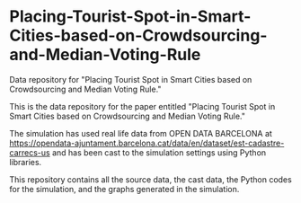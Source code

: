 # Placing-Tourist-Spot-in-Smart-Cities-based-on-Crowdsourcing-and-Median-Voting-Rule
Data repository for "Placing Tourist Spot in Smart Cities based on Crowdsourcing and Median Voting Rule."

This is the data repository for the paper entitled "Placing Tourist Spot in Smart Cities based on Crowdsourcing and Median Voting Rule."

The simulation has used real life data from OPEN DATA BARCELONA at https://opendata-ajuntament.barcelona.cat/data/en/dataset/est-cadastre-carrecs-us and has been cast to the simulation settings using Python libraries.

This repository contains all the source data, the cast data, the Python codes for the simulation, and the graphs generated in the simulation.
